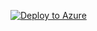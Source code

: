 [![Deploy to Azure](https://aka.ms/deploytoazurebutton)](https://portal.azure.com/#create/Microsoft.Template/uri/https%3A%2F%2Fraw.githubusercontent.com%2Fmobilehackinglab%2Fbaseband_fuzzing%2Fmain%2Fvm.json)
